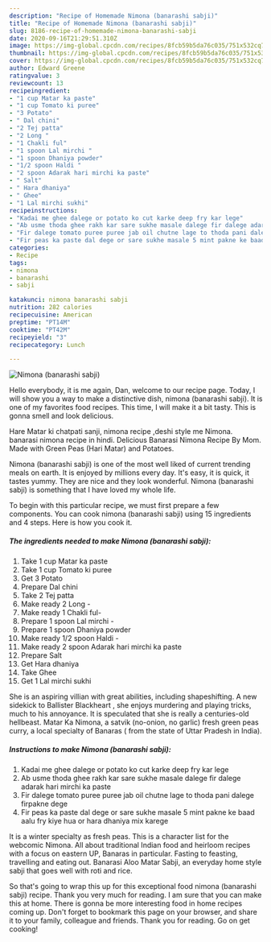 ```yaml
---
description: "Recipe of Homemade Nimona (banarashi sabji)"
title: "Recipe of Homemade Nimona (banarashi sabji)"
slug: 8186-recipe-of-homemade-nimona-banarashi-sabji
date: 2020-09-16T21:29:51.310Z
image: https://img-global.cpcdn.com/recipes/8fcb59b5da76c035/751x532cq70/nimona-banarashi-sabji-recipe-main-photo.jpg
thumbnail: https://img-global.cpcdn.com/recipes/8fcb59b5da76c035/751x532cq70/nimona-banarashi-sabji-recipe-main-photo.jpg
cover: https://img-global.cpcdn.com/recipes/8fcb59b5da76c035/751x532cq70/nimona-banarashi-sabji-recipe-main-photo.jpg
author: Edward Greene
ratingvalue: 3
reviewcount: 13
recipeingredient:
- "1 cup Matar ka paste"
- "1 cup Tomato ki puree"
- "3 Potato"
- " Dal chini"
- "2 Tej patta"
- "2 Long "
- "1 Chakli ful"
- "1 spoon Lal mirchi "
- "1 spoon Dhaniya powder"
- "1/2 spoon Haldi "
- "2 spoon Adarak hari mirchi ka paste"
- " Salt"
- " Hara dhaniya"
- " Ghee"
- "1 Lal mirchi sukhi"
recipeinstructions:
- "Kadai me ghee dalege or potato ko cut karke deep fry kar lege"
- "Ab usme thoda ghee rakh kar sare sukhe masale dalege fir dalege adarak hari mirchi ka paste"
- "Fir dalege tomato puree puree jab oil chutne lage to thoda pani dalege firpakne dege"
- "Fir peas ka paste dal dege or sare sukhe masale 5 mint pakne ke baad aalu fry kiye hua or hara dhaniya mix karege"
categories:
- Recipe
tags:
- nimona
- banarashi
- sabji

katakunci: nimona banarashi sabji 
nutrition: 282 calories
recipecuisine: American
preptime: "PT14M"
cooktime: "PT42M"
recipeyield: "3"
recipecategory: Lunch

---
```



![Nimona (banarashi sabji)](https://img-global.cpcdn.com/recipes/8fcb59b5da76c035/751x532cq70/nimona-banarashi-sabji-recipe-main-photo.jpg)

Hello everybody, it is me again, Dan, welcome to our recipe page. Today, I will show you a way to make a distinctive dish, nimona (banarashi sabji). It is one of my favorites food recipes. This time, I will make it a bit tasty. This is gonna smell and look delicious.

Hare Matar ki chatpati sanji, nimona recipe ,deshi style me Nimona. banarasi nimona recipe in hindi. Delicious Banarasi Nimona Recipe By Mom. Made with Green Peas (Hari Matar) and Potatoes.

Nimona (banarashi sabji) is one of the most well liked of current trending meals on earth. It is enjoyed by millions every day. It's easy, it is quick, it tastes yummy. They are nice and they look wonderful. Nimona (banarashi sabji) is something that I have loved my whole life.


To begin with this particular recipe, we must first prepare a few components. You can cook nimona (banarashi sabji) using 15 ingredients and 4 steps. Here is how you cook it.

<!--inarticleads1-->

##### The ingredients needed to make Nimona (banarashi sabji):

1. Take 1 cup Matar ka paste
1. Take 1 cup Tomato ki puree
1. Get 3 Potato
1. Prepare  Dal chini
1. Take 2 Tej patta
1. Make ready 2 Long -
1. Make ready 1 Chakli ful-
1. Prepare 1 spoon Lal mirchi -
1. Prepare 1 spoon Dhaniya powder
1. Make ready 1/2 spoon Haldi -
1. Make ready 2 spoon Adarak hari mirchi ka paste
1. Prepare  Salt
1. Get  Hara dhaniya
1. Take  Ghee
1. Get 1 Lal mirchi sukhi


She is an aspiring villian with great abilities, including shapeshifting. A new sidekick to Ballister Blackheart , she enjoys murdering and playing tricks, much to his annoyance. It is speculated that she is really a centuries-old hellbeast. Matar Ka Nimona, a satvik (no-onion, no garlic) fresh green peas curry, a local specialty of Banaras ( from the state of Uttar Pradesh in India). 

<!--inarticleads2-->

##### Instructions to make Nimona (banarashi sabji):

1. Kadai me ghee dalege or potato ko cut karke deep fry kar lege
1. Ab usme thoda ghee rakh kar sare sukhe masale dalege fir dalege adarak hari mirchi ka paste
1. Fir dalege tomato puree puree jab oil chutne lage to thoda pani dalege firpakne dege
1. Fir peas ka paste dal dege or sare sukhe masale 5 mint pakne ke baad aalu fry kiye hua or hara dhaniya mix karege


It is a winter specialty as fresh peas. This is a character list for the webcomic Nimona. All about traditional Indian food and heirloom recipes with a focus on eastern UP, Banaras in particular. Fasting to feasting, travelling and eating out. Banarasi Aloo Matar Sabji, an everyday home style sabji that goes well with roti and rice. 

So that's going to wrap this up for this exceptional food nimona (banarashi sabji) recipe. Thank you very much for reading. I am sure that you can make this at home. There is gonna be more interesting food in home recipes coming up. Don't forget to bookmark this page on your browser, and share it to your family, colleague and friends. Thank you for reading. Go on get cooking!
